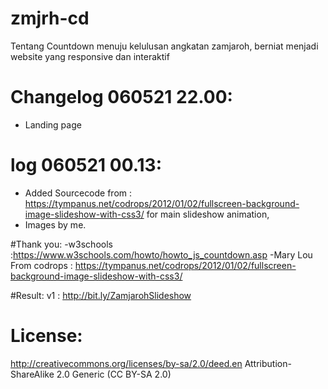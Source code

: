 # zmjrh-cd
Tentang Countdown menuju kelulusan angkatan zamjaroh, berniat menjadi website yang responsive dan interaktif

# Changelog 060521 22.00:
- Landing page


# log 060521 00.13:
- Added Sourcecode from : https://tympanus.net/codrops/2012/01/02/fullscreen-background-image-slideshow-with-css3/ for main slideshow animation, 
- Images by me. 

#Thank you:
-w3schools :https://www.w3schools.com/howto/howto_js_countdown.asp
-Mary Lou From codrops : https://tympanus.net/codrops/2012/01/02/fullscreen-background-image-slideshow-with-css3/

#Result:
v1 : http://bit.ly/ZamjarohSlideshow


# License:
http://creativecommons.org/licenses/by-sa/2.0/deed.en 
Attribution-ShareAlike 2.0 Generic (CC BY-SA 2.0)
